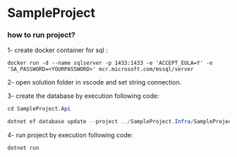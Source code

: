 # SampleProject


### how to run project?
1- create docker container for sql :

```docker
docker run -d --name sqlserver -p 1433:1433 -e 'ACCEPT_EULA=Y' -e 'SA_PASSWORD=<YOURPASSWORD>' mcr.microsoft.com/mssql/server
```

2- open solution folder in vscode and set string connection.

3- create the database by execution following code:
```csharp
cd SampleProject.Api
```
```csharp
dotnet ef database update --project ../SampleProject.Infra/SampleProject.Infra.csproj
```

4- run project by execution following code:
```csharp
dotnet run
```